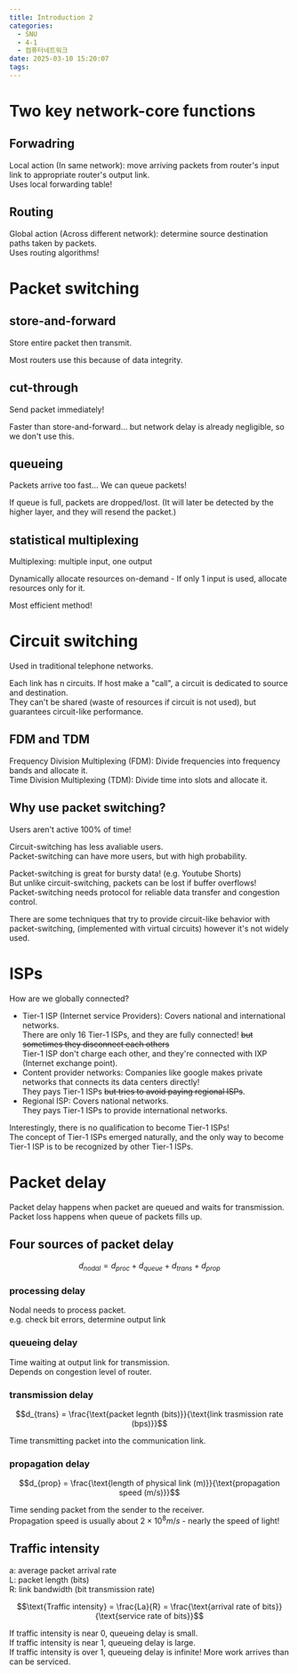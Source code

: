 ```yaml
---
title: Introduction 2
categories:
  - SNU
  - 4-1
  - 컴퓨터네트워크
date: 2025-03-10 15:20:07
tags:
---
```


# Two key network-core functions

## Forwadring

Local action (In same network): move arriving packets from router's input link to appropriate router's output link.  
Uses local forwarding table!

## Routing

Global action (Across different network): determine source destination paths taken by packets.  
Uses routing algorithms!

# Packet switching

## store-and-forward

Store entire packet then transmit.

Most routers use this because of data integrity.

## cut-through

Send packet immediately!

Faster than store-and-forward... but network delay is already negligible, so we don't use this.

## queueing

Packets arrive too fast... We can queue packets!

If queue is full, packets are dropped/lost. (It will later be detected by the higher layer, and they will resend the packet.)

## statistical multiplexing

Multiplexing: multiple input, one output

Dynamically allocate resources on-demand - If only 1 input is used, allocate resources only for it.

Most efficient method!

# Circuit switching

Used in traditional telephone networks.

Each link has n circuits. If host make a "call", a circuit is dedicated to source and destination.  
They can't be shared (waste of resources if circuit is not used), but guarantees circuit-like performance.

## FDM and TDM

Frequency Division Multiplexing (FDM): Divide frequencies into frequency bands and allocate it.  
Time Division Multiplexing (TDM): Divide time into slots and allocate it.

## Why use packet switching?

Users aren't active 100% of time!

Circuit-switching has less avaliable users.  
Packet-switching can have more users, but with high probability.

Packet-switching is great for bursty data! (e.g. Youtube Shorts)  
But unlike circuit-switching, packets can be lost if buffer overflows!  
Packet-switching needs protocol for reliable data transfer and congestion control.

There are some techniques that try to provide circuit-like behavior with packet-switching, (implemented with virtual circuits) however it's not widely used.

# ISPs

How are we globally connected?

- Tier-1 ISP (Internet service Providers): Covers national and international networks.  
  There are only 16 Tier-1 ISPs, and they are fully connected! ~~but sometimes they disconnect each others~~  
  Tier-1 ISP don't charge each other, and they're connected with IXP (Internet exchange point).
- Content provider networks: Companies like google makes private networks that connects its data centers directly!  
  They pays Tier-1 ISPs ~~but tries to avoid paying regional ISPs~~.
- Regional ISP: Covers national networks.  
  They pays Tier-1 ISPs to provide international networks.

Interestingly, there is no qualification to become Tier-1 ISPs!  
The concept of Tier-1 ISPs emerged naturally, and the only way to become Tier-1 ISP is to be recognized by other Tier-1 ISPs.

# Packet delay

Packet delay happens when packet are queued and waits for transmission.  
Packet loss happens when queue of packets fills up.

## Four sources of packet delay

$$d_{nodal} = d_{proc} + d_{queue} + d_{trans} + d_{prop}$$

### processing delay

Nodal needs to process packet.  
e.g. check bit errors, determine output link

### queueing delay

Time waiting at output link for transmission.  
Depends on congestion level of router.

### transmission delay

$$d_{trans} = \frac{\text{packet legnth (bits)}}{\text{link trasmission rate (bps)}}$$

Time transmitting packet into the communication link.

### propagation delay

$$d_{prop} = \frac{\text{length of physical link (m)}}{\text{propagation speed (m/s)}}$$

Time sending packet from the sender to the receiver.  
Propagation speed is usually about $2 \times 10^8 m/s$ - nearly the speed of light!

## Traffic intensity

a: average packet arrival rate  
L: packet length (bits)  
R: link bandwidth (bit transmission rate)

$$\text{Traffic intensity} = \frac{La}{R} = \frac{\text{arrival rate of bits}}{\text{service rate of bits}}$$

If traffic intensity is near 0, queueing delay is small.  
If traffic intensity is near 1, queueing delay is large.  
If traffic intensity is over 1, queueing delay is infinite! More work arrives than can be serviced.
